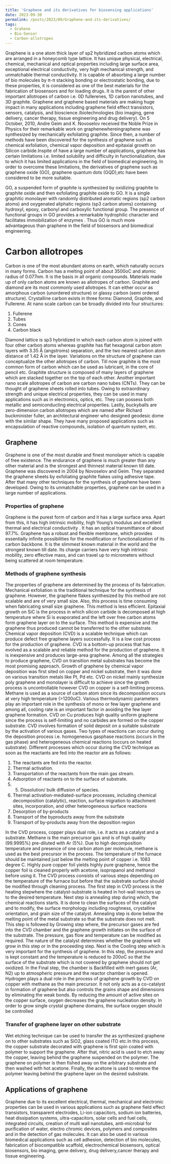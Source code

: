 ```yaml
---
title: 'Graphene and its derivatives for biosensing applications'
date: 2023-09-30
permalink: /posts/2023/09/Graphene-and-its-derivatives/
tags:
  - Grahene
  - Bio-Sensor
  - Carbon-allotropes
---
```

Graphene is a one atom thick layer of sp2 hybridized carbon atoms which are arranged in a honeycomb type lattice. It has unique physical, electrical, chemical, mechanical and optical properties including large surface area, exceptional electrical conductivity, very high mechanical strength, and unmatchable thermal conductivity. It is capable of absorbing a large number of bio molecules by π-π stacking bonding or electrostatic bonding, due to these properties, it is considered as one of the best materials for the fabrication of biosensors and for loading drugs. It is the parent of other important allotropes of carbon i.e. 0D fullerenes, 1D carbon nanotubes, and 3D graphite. Graphene and graphene based materials are making huge impact in many applications including graphene field effect transistors, sensors, catalysis, and bioscience /biotechnologies (bio imaging, gene delivery, cancer therapy, tissue engineering and drug delivery). On 5 October, 2010, Andre Geim and K. Novoselov received the Noble Prize in Physics for their remarkable work on graphenewhereingraphene was synthesized by mechanically exfoliating graphite. Since then, a number of methods have been discovered for the synthesis of graphene such as chemical exfoliation, chemical vapor deposition and epitaxial growth on Silicon carbide.Inspite of have a large number of applications, graphene has certain limitations i.e. limited solubility and difficulty in functionalization, due to which it has limited applications in the field of biomedical engineering. In order to overcome these limitations, the derivatives of graphene such as graphene oxide (GO), graphene quantum dots (GQD),etc have been considered to be more suitable.

GO, a suspended form of graphite is synthesized by oxidizing graphite to graphite oxide
and then exfoliating graphite oxide to GO. It is a single graphitic monolayer with randomly distributed aromatic regions (sp2 carbon atoms) and oxygenated aliphatic regions (sp3 carbon atoms) containing hydroxyl, epoxy, carbonyl and carboxylic functional group. The presence of functional groups in GO provides a remarkable hydrophilic character and facilitates immobilization of enzymes . Thus GO is much more advantageous than graphene in the field of biosensors and biomedical engineering.


# Carbon allotropes

Carbon is one of the most abundant atoms on earth, which naturally occurs in many forms. Carbon has a melting point of about 3500oC and atomic radius of 0.077nm. It is the basis in all organic compounds. Materials made up of only carbon atoms are known as allotropes of carbon. Graphite and diamond are its most commonly used allotropes. It can either occur as amorphous carbon (unordered structure) or glassy carbon (semi ordered structure). Crystalline carbon exists in three forms: Diamond, Graphite, and Fullerene. At nano scale carbon can be broadly divided into four structures:

1. Fullerene
2. Tubes
3. Cones
4. Carbon black

Diamond lattice is sp3 hybridized in which each carbon atom is joined with four other carbon atoms whereas graphite has flat hexagonal carbon atom layers with 3.35 Å (angstroms) separation, and the two nearest carbon atom distance of 1.42 Å in the layer. Variations on the structure of graphene can conceptualize the other allotropes of carbon. Till now graphite is the most common form of carbon which can be used as lubricant, in the core of pencil etc. Graphite structure is composed of many layers of graphene which are stacked together on the top of each other. Another important nano scale allotropes of carbon are carbon nano tubes (CNTs). They can be thought of graphene sheets rolled into tubes. Owing to extraordinary strength and unique electrical properties, they can be used in many applications such as in electronics, optics, etc. They can possess both metallic and semiconducting electrical properties. Lastly, buckyballs are zero-dimension carbon allotropes which are named after Richard buckminister fuller, an architectural engineer who designed geodesic dome with the similar shape. They have many proposed applications such as encapsulation of reactive compounds, isolation of quantum system, etc.

## Graphene

Graphene is one of the most durable and finest monolayer which is capable of free existence. The endurance of graphene is much greater than any other material and is the strongest and thinnest material known till date. Graphene was discovered in 2004 by Novoselov and Geim. They separated the graphene sheets by exfoliating graphite flakes using adhesive tape. After that many other techniques for the synthesis of graphene have been developed. Owing to its unmatchable properties, graphene can be used in a large number of applications.

### Properties of graphene

Graphene is the purest form of carbon and it has a large surface area. Apart from this, it has high intrinsic mobility, high Young’s modulus and excellent thermal and electrical conductivity . It has an optical transmittance of about 97.7%. Graphene has a robust and flexible membrane, which provides essentially infinite possibilities for the modification or functionalization of its
carbon backbone. It is the slimmest known material in the world and the strongest known till date. Its charge carriers have very high intrinsic mobility, zero effective mass, and can travel up to micrometers without being scattered at room temperature.

### Methods of graphene synthesis

The properties of graphene are determined by the process of its fabrication. Mechanical exfoliation is the traditional technique for the synthesis of graphene. However, the graphene flakes synthesized by this method are not scalable and are of very small size. Also, this process is time consuming when fabricating small size graphene. This method is less efficient. Epitaxial growth on SiC is the process in which silicon carbide is decomposed at high temperature where Si is evaporated and the left over free carbon atoms form graphene layer on to the surface. This method is expensive and the graphene thus produced cannot be transferred to the other substrate. Chemical vapor deposition (CVD) is a scalable technique which can produce defect free graphene layers successfully. It is a low cost process for the production of
graphene. CVD is a bottom-up process that has evolved as a scalable and reliable method for the production of graphene. It is inexpensive and produces large-area graphene. Among all the strategies to produce graphene, CVD on transition metal substrates has become the most promising approach. Growth of graphene by chemical vapor deposition was first sited on copper and nickel substrate, then it was done on various transition metals like Pt, Pd etc. CVD on nickel mainly synthesize poly graphene and monolayer is difficult to achieve
since the growth process is uncontrollable however CVD on copper is a self-limiting process. Methane is used as a source of carbon atom since its decomposition occurs at very high temperature (>1200oC). Various thermodynamic parameters play an important role in the synthesis of mono or few layer graphene and among all, cooling rate is an important factor in
avoiding the few layer graphene formation. CVD on Cu produces high quality uniform graphene since the process is self-limiting and no carbides are formed on the copper substrate. CVD involves formation of solid deposit on a suitable substrate by the activation of various gases. Two types of reactions can occur during the deposition process i.e. homogeneous gasphase reactions (occurs in the gas phase) and heterogeneous chemical reactions (occurs on heated substrate). Different processes which occur during the CVD technique as soon as the reactants are fed into the reactor are as follows:
1. The reactants are fed into the reactor.
2. Thermal activation.
3. Transportation of the reactants from the main gas stream.
4. Adsorption of reactants on to the surface of substrate.
5. 5. Dissolution/ bulk diffusion of species.
6. Thermal activation-mediated-surface processes, including chemical decomposition (catalytic), reaction, surface migration to attachment sites, incorporation, and other heterogeneous surface reactions
7. Desorption of by-products
8. Transport of the byproducts away from the substrate
9. Transport of by-products away from the deposition region

In the CVD process, copper plays dual role, i.e. it acts as a catalyst and a substrate. Methane is the main precursor gas and is of high quality (99.9995%) pre-diluted with Ar (5%). Due to high decomposition temperature and presence of one carbon atom per molecule, methane is used as the best precursor in the process. The temperature of the furnace should be maintained just below the melting point of copper i.e. 1083 degree C. Highly pure copper foil yields highly pure graphene, hence the copper foil is cleaned properly with acetone, isopropanol and methanol before using it.  The CVD process consists of various steps depending on the temperature of the furnace but before that the substrate surface should be modified through cleaning process. The first step
in CVD process is the heating stepwhere the catalyst-substrate is heated in hot-wall reactors up to the desired temperature. Next step is annealing step during which, the chemical reactions starts. It is done to clean the surfaces of the catalyst and to modify, the surface morphology including roughness, crystalline orientation, and grain size of the catalyst. Annealing step is done
below the melting point of the metal substrate so that the substrate does not melt. This step is followed by Growing step where, the precursor gases are fed into the CVD chamber and the graphene growth initiates on the surface of the substrate. The pressure, gas flow and temperature can be modified as required. The nature of the catalyst determines whether the graphene will grow in this step or in the proceeding step. Next is the Cooling step which is very important for the synthesis of graphene. In this step, the pressure and is kept constant and the temperature is reduced to 200oC so that the surface of the substrate which is not covered by graphene should not get oxidized. In the Final step, the chamber is Backfilled with inert gases (Ar, N2) up to atmospheric pressure and the reactor chamber is opened. Hydrogen plays a dual role in the process of graphene growth by CVD on copper with methane as the main precursor. It not only acts as a co-catalyst in formation of graphene but also controls the grains shape and dimensions by eliminating the weak bonds.
By reducing the amount of active sites on the copper surface, oxygen decreases the graphene nucleation density. In order to grow single crystal graphene domains, the surface oxygen should be controlled

### Transfer of graphene layer on other substrate

Wet etching technique can be used to transfer the as synthesized graphene on to other substrates such as SiO2, glass coated ITO etc.In this process, the copper substrate decorated with graphene is first spin coated with polymer to support the graphene. After that, nitric acid is used to etch away the copper, leaving behind the graphene suspended on the polymer. The graphene on
polymer is then fished away on the arbitrary substrate and then washed with hot acetone. Finally, the acetone is used to remove the polymer leaving behind the graphene layer on the desired substrate.

## Applications of graphene

Graphene due to its excellent electrical, thermal, mechanical and electronic properties can be used in various applications such as graphene field effect transistors, transparent electrodes, Li-ion capacitors, sodium ion batteries, heat dissipation systems, ultra-capacitors, solar cells and fuel cells, integrated circuits, creation of multi wall nanotubes, anti-microbial for purification of water, electro chromic devices, polymers and composites and in the detection of gas molecules. It can also be used in various biomedical applications such as cell adhesion, detection of bio molecules, fabrication of biocompatible scaffold, electrochemical biosensors, optical biosensors, bio imaging, gene delivery, drug delivery,cancer therapy and tissue engineering.
